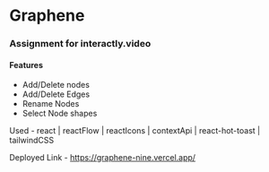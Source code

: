 # Graphene

### Assignment for interactly.video

#### Features 

* Add/Delete nodes 
* Add/Delete Edges
* Rename Nodes
* Select Node shapes


Used - react | reactFlow | reactIcons | contextApi | react-hot-toast | tailwindCSS

Deployed Link - https://graphene-nine.vercel.app/
